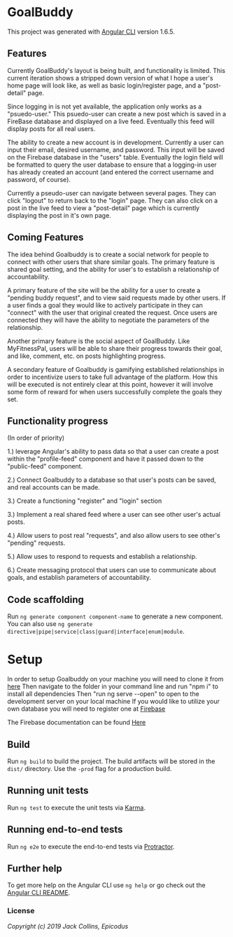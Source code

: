 # GoalBuddy

This project was generated with [Angular CLI](https://github.com/angular/angular-cli) version 1.6.5.

## Features

Currently GoalBuddy's layout is being built, and functionality is limited. This current iteration shows a stripped down version of what I hope a user's home page will look like, as well as basic login/register page, and a "post-detail" page.

Since logging in is not yet available, the application only works as a "psuedo-user." This psuedo-user can create a new post which is saved in a FireBase database and displayed on a live feed. Eventually this feed will display posts for all real users.

The ability to create a new account is in development. Currently a user can input their email, desired username, and password. This input will be saved on the Firebase database in the "users" table. Eventually the login field will be formatted to query the user database to ensure that a logging-in user has already created an account (and entered the correct username and password, of course).

Currently a pseudo-user can navigate between several pages. They can click "logout" to return back to the "login" page. They can also click on a post in the live feed to view a "post-detail" page which is currently displaying the post in it's own page.

## Coming Features

The idea behind Goalbuddy is to create a social network for people to connect with other users that share similar goals. The primary feature is shared goal setting, and the ability for user's to establish a relationship of accountability.

A primary feature of the site will be the ability for a user to create a "pending buddy request", and to view said requests made by other users. If a user finds a goal they would like to actively participate in they can "connect" with the user that original created the request. Once users are connected they will have the ability to negotiate the parameters of the relationship.

Another primary feature is the social aspect of GoalBuddy. Like MyFitnessPal, users will be able to share their progress towards their goal, and like, comment, etc. on posts highlighting progress.

A secondary feature of Goalbuddy is gamifying established relationships in order to incentivize users to take full advantage of the platform. How this will be executed is not entirely clear at this point, however it will involve some form of reward for when users successfully complete the goals they set. 

## Functionality progress

(In order of priority)

1.) leverage Angular's ability to pass data so that a user can create a post within the "profile-feed" component and have it passed down to the "public-feed" component.

2.) Connect Goalbuddy to a database so that user's posts can be saved, and real accounts can be made.

3.) Create a functioning "register" and "login" section

3.) Implement a real shared feed where a user can see other user's actual posts.

4.) Allow users to post real "requests", and also allow users to see other's "pending" requests.

5.) Allow uses to respond to requests and establish a relationship.

6.) Create messaging protocol that users can use to communicate about goals, and establish parameters of accountability.

## Code scaffolding

Run `ng generate component component-name` to generate a new component. You can also use `ng generate directive|pipe|service|class|guard|interface|enum|module`.

# Setup

In order to setup Goalbuddy on your machine you will need to clone it from [here](github.com/jackpaulcollins/goalbuddy.git)
Then navigate to the folder in your command line and run "npm i" to install all dependencies
Then "run ng serve --open" to open to the development server on your local machine
If you would like to utilize your own database you will need to register one at [Firebase](www.firebase.google.com)

The Firebase documentation can be found [Here](https://firebase.google.com/docs/)

## Build

Run `ng build` to build the project. The build artifacts will be stored in the `dist/` directory. Use the `-prod` flag for a production build.

## Running unit tests

Run `ng test` to execute the unit tests via [Karma](https://karma-runner.github.io).

## Running end-to-end tests

Run `ng e2e` to execute the end-to-end tests via [Protractor](http://www.protractortest.org/).

## Further help

To get more help on the Angular CLI use `ng help` or go check out the [Angular CLI README](https://github.com/angular/angular-cli/blob/master/README.md).

### License


_Copyright (c) 2019 Jack Collins, Epicodus_
